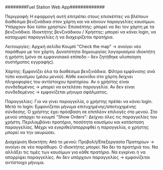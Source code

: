 ########Fuel Station Web App#############

Περιγραφή:
Η εφαρμογή αυτή επιτρέπει στους επισκέπτες να βλέπουν διαθέσιμα βενζινάδικα στον χάρτη και να κάνουν παραγγελίες καυσίμων.
Υπάρχουν δύο τύποι χρηστών:
Επισκέπτης: μπορεί να δει τον χάρτη με τα βενζινάδικα.
Ιδιοκτήτης βενζινάδικου / Χρήστης: μπορεί να κάνει login, να καταχωρεί παραγγελίες ή να διαχειρίζεται πρατήρια.

Λειτουργίες:
Αρχική σελίδα
Κουμπί "Check the map" → ανοίγει νέο παράθυρο με τον χάρτη.
Δυνατότητα δημιουργίας λογαριασμού ιδιοκτήτη ή χρήστη (μόνο σε εμφανισιακό επίπεδο – δεν ζητήθηκε υλοποίηση συστήματος εγγραφής).

Χάρτης:
Εμφανίζει όλα τα διαθέσιμα βενζινάδικα.
Φίλτρα εμφάνισης ανά τύπο καυσίμου (μέσω μενού).
Κάθε εικονίδιο στο χάρτη δείχνει πληροφορίες του αντίστοιχου πρατηρίου.
Αν ο χρήστης είναι συνδεδεμένος → μπορεί να εκτελέσει παραγγελία.
Αν δεν είναι συνδεδεμένος → εμφανίζεται μήνυμα σφάλματος.

Παραγγελίες:
Για να γίνει παραγγελία, ο χρήστης πρέπει να κάνει login.
Μετά το login:
Εμφανίζεται μήνυμα επιτυχημένης/αποτυχημένης σύνδεσης.
Ο χρήστης έχει πρόσβαση σε επιπλέον επιλογές στο μενού.
Στο μενού υπάρχει το κουμπί "Show Orders":
Δείχνει όλες τις παραγγελίες του χρήστη.
Περιλαμβάνει πρατήριο, ποσότητα καυσίμου και κατάσταση παραγγελίας.
Μέχρι να εγκριθεί/απορριφθεί η παραγγελία, ο χρήστης μπορεί να την ακυρώσει.

Διαχείριση Ιδιοκτήτη:
Από το μενού: Προβολή/Επεξεργασία Πρατηρίων → ανοίγει σε νέο παράθυρο.
Ο ιδιοκτήτης μπορεί:
Να δει τα πρατήριά του.
Να αλλάξει τις τιμές των καυσίμων για κάθε πρατήριο.
Να εγκρίνει ή να απορρίψει παραγγελίες.
Αν δεν υπάρχουν παραγγελίες → εμφανίζεται αντίστοιχο μήνυμα.

